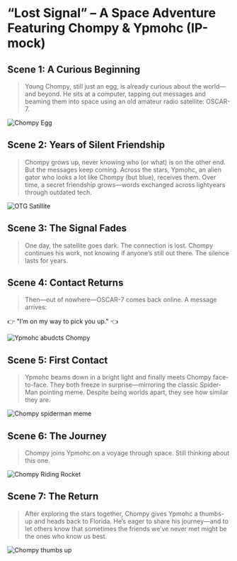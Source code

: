 # “Lost Signal” – A Space Adventure Featuring Chompy & Ypmohc (IP-mock)

## Scene 1: A Curious Beginning 

> Young Chompy, still just an egg, is already curious about the world—and beyond. He sits at a computer, tapping out messages and beaming them into space using an old amateur radio satellite: OSCAR-7.
<div class="map-embed">
  <img src="/assets/images/cegg.png" alt="Chompy Egg" />
</div>

## Scene 2: Years of Silent Friendship 

> Chompy grows up, never knowing who (or what) is on the other end. But the messages keep coming. Across the stars, Ypmohc, an alien gator who looks a lot like Chompy (but blue), receives them. Over time, a secret friendship grows—words exchanged across lightyears through outdated tech.
<div class="map-embed">
  <img src="/assets/images/otgsat.png" alt="OTG Satillite" />
</div>

## Scene 3: The Signal Fades 

> One day, the satellite goes dark. The connection is lost. Chompy continues his work, not knowing if anyone’s still out there. The silence lasts for years.

## Scene 4: Contact Returns 

> Then—out of nowhere—OSCAR-7 comes back online.
> A message arrives:

👉 "I’m on my way to pick you up." 👈
<div class="map-embed">
  <img src="/assets/images/abduct.png" alt="Ypmohc abudcts Chompy" />
</div>

## Scene 5: First Contact 
> Ypmohc beams down in a bright light and finally meets Chompy face-to-face. They both freeze in surprise—mirroring the classic Spider-Man pointing meme. Despite being worlds apart, they see how similar they are.
<div class="map-embed">
  <img src="/assets/images/chompypointingmeme.png" alt="Chompy spiderman meme" />
</div>

## Scene 6: The Journey 
> Chompy joins Ypmohc on a voyage through space. Still thinking about this one.
<div class="map-embed">
  <img src="/assets/images/riding.png" alt="Chompy Riding Rocket" />
</div>

## Scene 7: The Return 
> After exploring the stars together, Chompy gives Ypmohc a thumbs-up and heads back to Florida. He’s eager to share his journey—and to let others know that sometimes the friends we’ve never met might be the ones who know us best.
<div class="map-embed">
  <img src="/assets/images/thumbsup.png" alt="Chompy thumbs up" />
